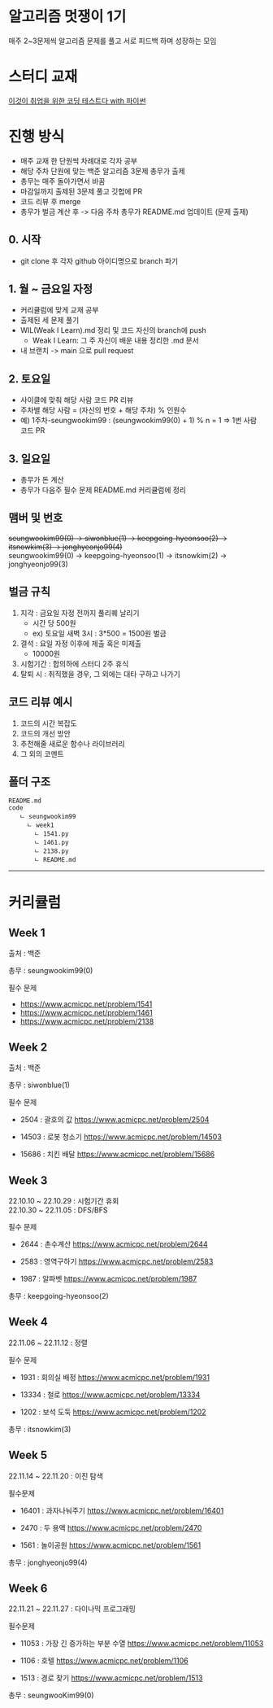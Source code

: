 # 알고리즘 멋쟁이 1기

매주 2~3문제씩 알고리즘 문제를 풀고 서로 피드백 하며 성장하는 모임

# 스터디 교재

[이것이 취업을 위한 코딩 테스트다 with 파이썬](http://www.yes24.com/Product/Goods/91433923)

# 진행 방식

- 매주 교재 한 단원씩 차례대로 각자 공부
- 해당 주차 단원에 맞는 백준 알고리즘 3문제 총무가 출제
- 총무는 매주 돌아가면서 바꿈
- 마감일까지 출제된 3문제 풀고 깃헙에 PR
- 코드 리뷰 후 merge
- 총무가 벌금 계산 후 -> 다음 주차 총무가 README.md 업데이트 (문제 출제)

## 0. 시작

- git clone 후 각자 github 아이디명으로 branch 파기

## 1. 월 ~ 금요일 자정

- 커리큘럼에 맞게 교재 공부
- 출제된 세 문제 풀기
- WIL(Weak I Learn).md 정리 및 코드 자신의 branch에 push
  - Weak I Learn: 그 주 자신이 배운 내용 정리한 .md 문서
- 내 브랜치 -> main 으로 pull request

## 2. 토요일

- 사이클에 맞춰 해당 사람 코드 PR 리뷰
- 주차별 해당 사람 = (자신의 번호 + 해당 주차) % 인원수
- 예) 1주차-seungwookim99 : (seungwookim99(0) + 1) % n = 1 => 1번 사람 코드 PR

## 3. 일요일

- 총무가 돈 계산
- 총무가 다음주 필수 문제 README.md 커리큘럼에 정리

## 맴버 및 번호

~~seungwookim99(0) -> siwonblue(1) -> keepgoing-hyeonsoo(2) -> itsnowkim(3) -> jonghyeonjo99(4)~~  
seungwookim99(0) -> keepgoing-hyeonsoo(1) -> itsnowkim(2) -> jonghyeonjo99(3)

## 벌금 규칙

1. 지각 : 금요일 자정 전까지 풀리퀘 날리기
   - 시간 당 500원
   - ex) 토요일 새벽 3시 : 3\*500 = 1500원 벌금
2. 결석 : 요일 자정 이후에 제출 혹은 미제출
   - 10000원
3. 시험기간 : 합의하에 스터디 2주 휴식
4. 탈퇴 시 : 취직했을 경우, 그 외에는 대타 구하고 나가기

## 코드 리뷰 예시

1. 코드의 시간 복잡도
2. 코드의 개선 방안
3. 추천해줄 새로운 함수나 라이브러리
4. 그 외의 코멘트

## 폴더 구조

```
README.md
code
   ㄴ seungwookim99
     ㄴ week1
       ㄴ 1541.py
       ㄴ 1461.py
       ㄴ 2138.py
       ㄴ README.md
```

---

# 커리큘럼

## **Week 1**

출처 : 백준

총무 : seungwookim99(0)

필수 문제

- https://www.acmicpc.net/problem/1541
- https://www.acmicpc.net/problem/1461
- https://www.acmicpc.net/problem/2138

## **Week 2**

출처 : 백준

총무 : siwonblue(1)

필수 문제

- 2504 : 괄호의 값 https://www.acmicpc.net/problem/2504

- 14503 : 로봇 청소기 https://www.acmicpc.net/problem/14503

- 15686 : 치킨 배달 https://www.acmicpc.net/problem/15686

## **Week 3**

22.10.10 ~ 22.10.29 : 시험기간 휴회
<br/>
22.10.30 ~ 22.11.05 : DFS/BFS

필수 문제

- 2644 : 촌수계산 https://www.acmicpc.net/problem/2644

- 2583 : 영역구하기 https://www.acmicpc.net/problem/2583

- 1987 : 알파벳 https://www.acmicpc.net/problem/1987

총무 : keepgoing-hyeonsoo(2)

## **Week 4**

22.11.06 ~ 22.11.12 : 정렬

필수 문제

- 1931 : 회의실 배정 https://www.acmicpc.net/problem/1931

- 13334 : 철로 https://www.acmicpc.net/problem/13334

- 1202 : 보석 도둑 https://www.acmicpc.net/problem/1202

총무 : itsnowkim(3)

## **Week 5**

22.11.14 ~ 22.11.20 : 이진 탐색

필수문제

- 16401 : 과자나눠주기 https://www.acmicpc.net/problem/16401

- 2470 : 두 용액 https://www.acmicpc.net/problem/2470

- 1561 : 놀이공원 https://www.acmicpc.net/problem/1561

총무 : jonghyeonjo99(4)

## **Week 6**

22.11.21 ~ 22.11.27 : 다이나믹 프로그래밍

필수문제

- 11053 : 가장 긴 증가하는 부분 수열 https://www.acmicpc.net/problem/11053

- 1106 : 호텔 https://www.acmicpc.net/problem/1106

- 1513 : 경로 찾기 https://www.acmicpc.net/problem/1513

총무 : seungwooKim99(0)
